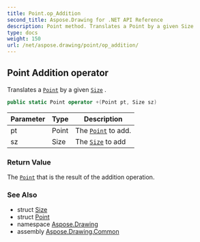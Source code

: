 ```yaml
---
title: Point.op_Addition
second_title: Aspose.Drawing for .NET API Reference
description: Point method. Translates a Point by a given Size 
type: docs
weight: 150
url: /net/aspose.drawing/point/op_addition/
---
```

## Point Addition operator

Translates a [`Point`](../) by a given [`Size`](../../size/) .

```csharp
public static Point operator +(Point pt, Size sz)
```

| Parameter | Type | Description |
| --- | --- | --- |
| pt | Point | The [`Point`](../) to add. |
| sz | Size | The [`Size`](../../size/) to add |

### Return Value

The [`Point`](../) that is the result of the addition operation.

### See Also

* struct [Size](../../size/)
* struct [Point](../)
* namespace [Aspose.Drawing](../../point/)
* assembly [Aspose.Drawing.Common](../../../)



